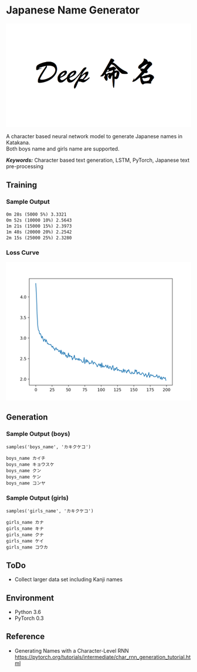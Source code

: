 # Japanese Name Generator


![Logo curve](./img/deep_meimei2.png)

A character based neural network model to generate Japanese names in Katakana.  
Both boys name and girls name are supported.

***Keywords:*** Character based text generation, LSTM, PyTorch, Japanese text pre-processing


## Training
### Sample Output

```
0m 28s (5000 5%) 3.3321
0m 52s (10000 10%) 2.5643
1m 21s (15000 15%) 2.3973
1m 48s (20000 20%) 2.2542
2m 15s (25000 25%) 2.3280 
```
### Loss Curve
![Loss curve](./img/Figure_1.png)

## Generation
### Sample Output (boys)

```
samples('boys_name', 'カキクケコ')
```
```
boys_name カイチ
boys_name キョウスケ
boys_name クン
boys_name ケン
boys_name コンヤ
```

### Sample Output (girls)

```
samples('girls_name', 'カキクケコ')
```
```
girls_name カナ
girls_name キナ
girls_name クナ
girls_name ケイ
girls_name コウカ
```
## ToDo
- Collect larger data set including Kanji names

## Environment
- Python 3.6
- PyTorch 0.3

## Reference

- Generating Names with a Character-Level RNN
https://pytorch.org/tutorials/intermediate/char_rnn_generation_tutorial.html